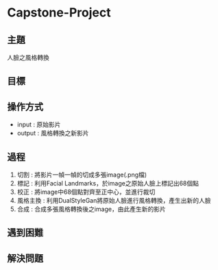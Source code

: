 # Capstone-Project
## 主題
人臉之風格轉換
## 目標

## 操作方式
- input : 原始影片 
- output : 風格轉換之新影片 
## 過程 
1. 切割 : 將影片一幀一幀的切成多張image(.png檔)
2. 標記 : 利用Facial Landmarks，於image之原始人臉上標記出68個點
3. 校正 : 將image中68個點對齊至正中心，並進行裁切
4. 風格主換 : 利用DualStyleGan將原始人臉進行風格轉換，產生出新的人臉
5. 合成 : 合成多張風格轉換後之image，由此產生新的影片
## 遇到困難

## 解決問題

